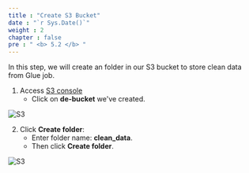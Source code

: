 ```yaml
---
title : "Create S3 Bucket"
date : "`r Sys.Date()`"
weight : 2
chapter : false
pre : " <b> 5.2 </b> "
---
```



In this step, we will create an folder in our S3 bucket to store clean data from Glue job.

1. Access [S3 console](https://s3.console.aws.amazon.com/s3/home)
    + Click on **de-bucket** we've created.

![S3](images/5.dataprocess/04-s3_bucket.png)

2. Click **Create folder**:
    + Enter folder name: **clean_data**.
    + Then click **Create folder**.

![S3](images/5.dataprocess/05-enter_folder_name.png)